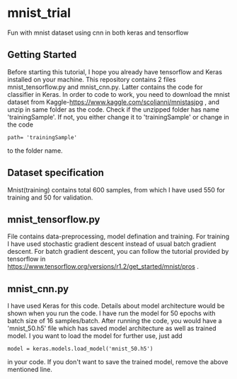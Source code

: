 # mnist_trial
Fun with mnist dataset using cnn in both keras and tensorflow
## Getting Started
Before starting this tutorial, I hope you already have tensorflow and Keras installed on your machine. This repository contains 2 files mnist_tensorflow.py and mnist_cnn.py. Latter contains the code for classifier in Keras. In order to code to work, you need to download the mnist dataset from Kaggle-https://www.kaggle.com/scolianni/mnistasjpg , and unzip in same folder as the code. Check if the unzipped folder has name 'trainingSample'. If not, you either change it to 'trainingSample' or change in the code
```
path= 'trainingSample'
```
to the folder name.

## Dataset specification
Mnist(training) contains total 600 samples, from which I have used 550 for training and 50 for validation.  

## mnist_tensorflow.py
File contains data-preprocessing, model defination and training. For training I have used stochastic gradient descent instead of usual batch gradient descent. For batch gradient descent, you can follow the tutorial provided by tensorflow in https://www.tensorflow.org/versions/r1.2/get_started/mnist/pros .

## mnist_cnn.py
I have used Keras for this code. Details about model architecture would be shown when you run the code. I have run the model for 50 epochs with batch size of 16 samples/batch. After running the code, you would have a 'mnist_50.h5' file which has saved model architecture as well as trained model. I you want to load the model for further use, just add
```
model = keras.models.load_model('mnist_50.h5')
```
in your code. If you don't want to save the trained model, remove the above mentioned line.
